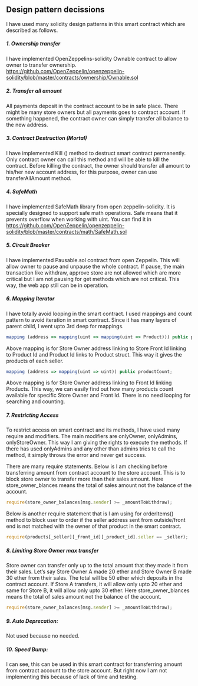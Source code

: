 ## Design pattern decissions

I have used many solidity design patterns in this smart contract which are described as follows.

##### 1.	Ownership transfer

I have implemented OpenZeppelins-solidity Ownable contract to allow owner to transfer ownership. https://github.com/OpenZeppelin/openzeppelin-solidity/blob/master/contracts/ownership/Ownable.sol 

##### 2.	Transfer all amount

All payments deposit in the contract account to be in safe place. There might be many store owners but all payments goes to contract account. If something happened, the contract owner can simply transfer all balance to the new address.

##### 3.	Contract Destruction (Mortal)

I have implemented Kill () method to destruct smart contract permanently. Only contract owner can call this method and will be able to kill the contract. Before killing the contract, the owner should transfer all amount to his/her new account address, for this purpose, owner can use transferAllAmount method.

##### 4.	SafeMath

I have implemented SafeMath library from open zeppelin-solidity. It is specially designed to support safe math operations. Safe means that it prevents overflow when working with uint. You can find it in https://github.com/OpenZeppelin/openzeppelin-solidity/blob/master/contracts/math/SafeMath.sol

##### 5.	Circuit Breaker

I have implemented Pausable.sol contract from open Zeppelin. This will allow owner to pause and unpause the whole contract. If pause, the main transaction like withdraw, approve store are not allowed which are more critical but I am not pausing for get methods which are not critical. This way, the web app still can be in operation.

##### 6.	Mapping Iterator

I have totally avoid looping in the smart contract. I used mappings and count pattern to avoid iteration in smart contract. Since it has many layers of parent child, I went upto 3rd deep for mappings. 
```javascript
mapping (address => mapping(uint => mapping(uint => Product))) public products;
```
Above mapping is for Store Owner address linking to Store Front Id linking to Product Id and Product Id links to Product struct. This way it gives the products of each seller.
 ```javascript
mapping (address => mapping(uint => uint)) public productCount;
```
Above mapping is for Store Owner address linking to Front Id linking Products. This way, we can easily find out how many products count available for specific Store Owner and Front Id. There is no need looping for searching and counting.

##### 7.	Restricting Access

To restrict access on smart contract and its methods, I have used many require and modifiers. The main modifiers are onlyOwner, onlyAdmins, onlyStoreOwner. This way I am giving the rights to execute the methods. If there has used onlyAdmins and any other than admins tries to call the method, it simply throws the error and never get success.

There are many require statements. Below is I am checking before transferring amount from contract account to the store account. This is to block store owner to transfer more than their sales amount. Here store_owner_blances means the total of sales amount not the balance of the account.
 ```javascript
require(store_owner_balances[msg.sender] >= _amountToWithdraw);
```
Below is another require statement that is I am using for orderItems() method to block user to order if the seller address sent from outside/front end is not matched with the owner of that product in the smart contract.
 ```javascript
require(products[_seller][_front_id][_product_id].seller == _seller);
```
##### 8.	Limiting Store Owner max transfer

Store owner can transfer only up to the total amount that they made it from their sales. Let’s say Store Owner A made 20 ether and Store Owner B made 30 ether from their sales. The total will be 50 ether which deposits in the contract account. If Store A transfers, it will allow only upto 20 ether and same for Store B, it will allow only upto 30 ether. Here store_owner_blances means the total of sales amount not the balance of the account.
 ```javascript
require(store_owner_balances[msg.sender] >= _amountToWithdraw);
```
##### 9.	Auto Deprecation: 
Not used because no needed.

##### 10.	Speed Bump: 

I can see, this can be used in this smart contract for transferring amount from contract account to the store account. But right now I am not implementing this because of lack of time and testing.

